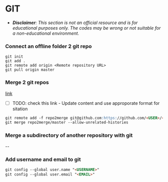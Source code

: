 # GIT
- _**Disclaimer**: This section is not an official resource and is for educational purposes only. The codes may be wrong or not suitable for a non-educational environment._
### Connect an offline folder 2 git repo
~~~git
git init
git add .
git remote add origin <Remote repository URL>
git pull origin master
~~~
### Merge 2 git repos
[link](https://medium.com/altcampus/how-to-merge-two-or-multiple-git-repositories-into-one-9f8a5209913f)
- [ ] TODO: check this link - Update content and use approporate format for sitation
~~~markdown
git remote add -f repo2merge git@github.com:https://github.com/<USER>/<REPO>
git merge repo2merge/master --allow-unrelated-histories
~~~
### Merge a subdirectory of another repository with git
--
### Add username and email to git
~~~markdown
git config --global user.name "<USERNAME>"
git config --global user.email "<EMAIL>"
~~~